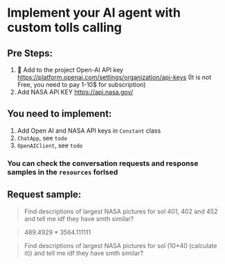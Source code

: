 # Implement your AI agent with custom tolls calling

## Pre Steps:
1. 🔑 Add to the project Open-AI API key https://platform.openai.com/settings/organization/api-keys (It is not Free, you
   need to pay 1-10$ for subscription)
2. Add NASA API KEY https://api.nasa.gov/

## You need to implement:
1. Add Open AI and NASA API keys in `Constant` class
2. `ChatApp`, see `todo`
3. `OpenAIClient`, see `todo`

### You can check the conversation requests and response samples in the `resources` forlsed


## Request sample:
> Find descriptions of largest NASA pictures for sol 401, 402 and 452 and tell me idf they have smth similar?

> 489.4929 * 3564.111111

> Find descriptions of largest NASA pictures for sol (10*40 (calculate it)) and tell me idf they have smth similar?